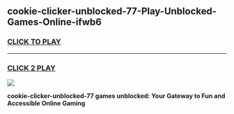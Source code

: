 
## cookie-clicker-unblocked-77-Play-Unblocked-Games-Online-ifwb6
<h3>
<a href="https://premium76.site?title=cookie-clicker-unblocked-77&ref=25A">CLICK TO PLAY</a></h3>
<hr>

<h3>
<a href="https://premium76.site?title=cookie-clicker-unblocked-77&ref=25A">CLICK 2 PLAY</a>
  
</h3>

<a href="https://premium76.site?title=cookie-clicker-unblocked-77&ref=25A"><img src="https://clearcache.store/games.png"></a>


**cookie-clicker-unblocked-77 games unblocked: Your Gateway to Fun and Accessible Online Gaming**

